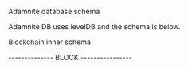 Adamnite database schema

Adamnite DB uses levelDB and the schema is below.

Blockchain inner schema

-------------- BLOCK ----------------
